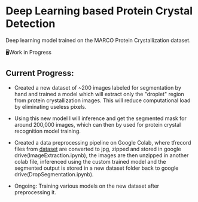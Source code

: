 # Deep Learning based Protein Crystal Detection

Deep learning model trained on the MARCO Protein Crystallization dataset. 

🖥️Work in Progress 

## Current Progress: 
- Created a new dataset of ~200 images labeled for segmentation by hand and trained a model which will extract only the "droplet" region from protein crystallization images. This will reduce computational load by eliminating useless pixels.  

- Using this new model I will inference and get the segmented mask for around 200,000 images, which can then by used for protein crystal recognition model training.

- Created a data preprocessing pipeline on Google Colab, where tfrecord files from [dataset](https://marco.ccr.buffalo.edu/download) are converted to jpg, zipped and stored in google drive(ImageExtraction.ipynb), the images are then unzipped in another colab file, inferenced using the custom trained model and the segmented output is stored in a new dataset folder back to google drive(DropSegmentation.ipynb). 

- Ongoing: Training various models on the new dataset after preprocessing it.

